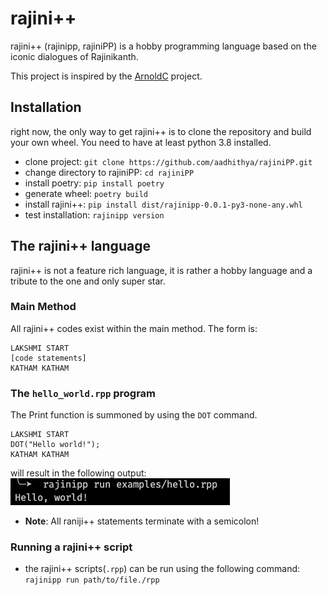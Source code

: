 # rajini++

rajini++ (rajinipp, rajiniPP) is a hobby programming language based on the iconic dialogues of Rajinikanth.

This project is inspired by the [ArnoldC](https://github.com/lhartikk/ArnoldC) project.

## Installation
right now, the only way to get rajini++ is to clone the repository and build your own wheel. You need to have at least python 3.8 installed.
- clone project: `git clone https://github.com/aadhithya/rajiniPP.git`
- change directory to rajiniPP: `cd rajiniPP`
- install poetry: `pip install poetry`
- generate wheel: `poetry build`
- install rajini++: `pip install dist/rajinipp-0.0.1-py3-none-any.whl`
- test installation: `rajinipp version`

## The rajini++ language

rajini++ is not a feature rich language, it is rather a hobby language and a tribute to the one and only super star.

### Main Method
All rajini++ codes exist within the main method. The form is:
```
LAKSHMI START
[code statements]
KATHAM KATHAM
```

### The `hello_world.rpp` program
The Print function is summoned by using the `DOT` command.
```
LAKSHMI START
DOT("Hello world!");
KATHAM KATHAM
```
will result in the following output:
![hello world output](./imgs/hello-out.png)


- **Note**: All raniji++ statements terminate with a semicolon!

### Running a rajini++ script
- the rajini++ scripts(`.rpp`) can be run using the following command: `rajinipp run path/to/file./rpp`
